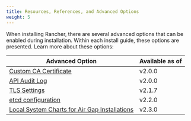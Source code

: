 ```yaml
---
title: Resources, References, and Advanced Options
weight: 5
---
```


When installing Rancher, there are several advanced options that can be enabled during installation. Within each install guide, these options are presented. Learn more about these options:

| Advanced Option                                                                                                         | Available as of |
| ----------------------------------------------------------------------------------------------------------------------- | --------------- |
| [Custom CA Certificate]({{<baseurl>}}/rancher/latest/en/installation/options/custom-ca-root-certificate/)                 | v2.0.0          |
| [API Audit Log]({{<baseurl>}}/rancher/latest/en/installation/options/api-audit-log/)                                      | v2.0.0          |
| [TLS Settings]({{<baseurl>}}/rancher/latest/en/installation/options/tls-settings/)                                        | v2.1.7          |
| [etcd configuration]({{<baseurl>}}/rancher/latest/en/installation/options/etcd/)                                          | v2.2.0          |
| [Local System Charts for Air Gap Installations]({{<baseurl>}}/rancher/latest/en/installation/options/local-system-charts) | v2.3.0          |
